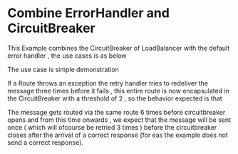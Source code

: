 Combine ErrorHandler and CircuitBreaker
==========================================
This Example combines the CircuitBreaker of LoadBalancer with the default error handler , the use cases is as below

The use case is simple demonstration 

If a Route throws an exception the retry handler tries to redeliver the message three times before it fails , this entire route is now encapsulated in the CircuitBreaker with a threshold of 2 , so the behavior expected is that 

The message gets routed via  the same route 6 times before circuitbreaker opens and from this time onwards , we expect that the message will be sent once ( which will ofcourse be retried 3 times ) before the circuitbreaker closes after the arrival of a correct response (for eas the example does not send a correct response).

